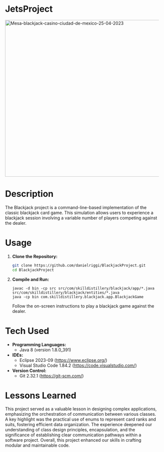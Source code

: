 # JetsProject

<a title="Maximo Betman, CC BY-SA 4.0 &lt;https://creativecommons.org/licenses/by-sa/4.0&gt;, via Wikimedia Commons" href="https://commons.wikimedia.org/wiki/File:Mesa-blackjack-casino-ciudad-de-mexico-25-04-2023.jpg"><img width="512" alt="Mesa-blackjack-casino-ciudad-de-mexico-25-04-2023" src="https://upload.wikimedia.org/wikipedia/commons/thumb/8/8f/Mesa-blackjack-casino-ciudad-de-mexico-25-04-2023.jpg/512px-Mesa-blackjack-casino-ciudad-de-mexico-25-04-2023.jpg"></a>

# Description

The Blackjack project is a command-line-based implementation of the classic blackjack card game. This simulation allows users to experience a blackjack session involving a variable number of players competing against the dealer.

# Usage

1. **Clone the Repository:**
    ```bash
    git clone https://github.com/danielriggi/BlackjackProject.git
    cd BlackjackProject
    ```

2. **Compile and Run:**
    ```
    javac -d bin -cp src src/com/skilldistillery/blackjack/app/*.java src/com/skilldistillery/blackjack/entities/*.java
    java -cp bin com.skilldistillery.blackjack.app.BlackjackGame
    ```
    Follow the on-screen instructions to play a blackjack game against the dealer. 

# Tech Used
- **Programming Languages:**
    - Java 8 (version 1.8.0_391)
- **IDEs:**
    - Eclipse 2023-09 (https://www.eclipse.org/)
    - Visual Studio Code 1.84.2 (https://code.visualstudio.com/)
- **Version Control:**
    - Git 2.32.1 (https://git-scm.com/)

# Lessons Learned

This project served as a valuable lesson in designing complex applications, emphasizing the orchestration of communication between various classes. A key highlight was the practical use of enums to represent card ranks and suits, fostering efficient data organization. The experience deepened our understanding of class design principles, encapsulation, and the significance of establishing clear communication pathways within a software project. Overall, this project enhanced our skills in crafting modular and maintainable code.



